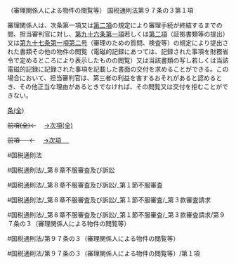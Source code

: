 （審理関係人による物件の閲覧等）
国税通則法第９７条の３第１項

審理関係人は、次条第一項又は[第二項](国税通則法＿＿＿＿＿第９７条の３第２項)の規定により審理手続が終結するまでの間、担当審判官に対し、[第九十六条第一項](国税通則法＿＿＿＿＿第９６条第１項)若しくは[第二項](国税通則法＿＿＿＿＿第９７条の３第２項)（証拠書類等の提出）又は[第九十七条第一項第二号](国税通則法＿＿＿＿＿第９７条第１項第２号)（審理のための質問、検査等）の規定により提出された書類その他の物件の閲覧（電磁的記録にあつては、記録された事項を財務省令で定めるところにより表示したものの閲覧）又は当該書類の写し若しくは当該電磁的記録に記録された事項を記載した書面の交付を求めることができる。この場合において、担当審判官は、第三者の利益を害するおそれがあると認めるとき、その他正当な理由があるときでなければ、その閲覧又は交付を拒むことができない。

[条(全)](国税通則法＿＿＿＿＿第９７条の３_.md)

~~前項(全)←~~　  [→次項(全)](国税通則法＿＿＿＿＿第９７条の３第２項_.md)

~~前項 　 ←~~　  [→次項 　 ](国税通則法＿＿＿＿＿第９７条の３第２項.md)



#国税通則法

#国税通則法/_第８章不服審査及び訴訟

#国税通則法/_第８章不服審査及び訴訟/_第１節不服審査

#国税通則法/_第８章不服審査及び訴訟/_第１節不服審査/_第３款審査請求

#国税通則法/_第８章不服審査及び訴訟/_第１節不服審査/_第３款審査請求/第９７条の３（審理関係人による物件の閲覧等）

#国税通則法/第９７条の３（審理関係人による物件の閲覧等）

#国税通則法/第９７条の３（審理関係人による物件の閲覧等）/第１項

